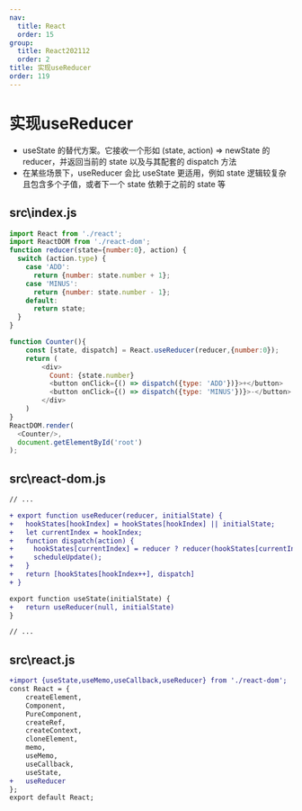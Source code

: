 ```yaml
---
nav:
  title: React
  order: 15
group:
  title: React202112
  order: 2
title: 实现useReducer
order: 119
---
```


# 实现useReducer

- useState 的替代方案。它接收一个形如 (state, action) => newState 的 reducer，并返回当前的 state 以及与其配套的 dispatch 方法
- 在某些场景下，useReducer 会比 useState 更适用，例如 state 逻辑较复杂且包含多个子值，或者下一个 state 依赖于之前的 state 等

## src\index.js

```js
import React from './react';
import ReactDOM from './react-dom';
function reducer(state={number:0}, action) {
  switch (action.type) {
    case 'ADD':
      return {number: state.number + 1};
    case 'MINUS':
      return {number: state.number - 1};
    default:
      return state;
  }
}

function Counter(){
    const [state, dispatch] = React.useReducer(reducer,{number:0});
    return (
        <div>
          Count: {state.number}
          <button onClick={() => dispatch({type: 'ADD'})}>+</button>
          <button onClick={() => dispatch({type: 'MINUS'})}>-</button>
        </div>
    )
}
ReactDOM.render(
  <Counter/>,
  document.getElementById('root')
);
```

## src\react-dom.js

```diff
// ...

+ export function useReducer(reducer, initialState) {
+   hookStates[hookIndex] = hookStates[hookIndex] || initialState;
+   let currentIndex = hookIndex;
+   function dispatch(action) {
+     hookStates[currentIndex] = reducer ? reducer(hookStates[currentIndex], action) : action
+     scheduleUpdate();
+   }
+   return [hookStates[hookIndex++], dispatch]
+ }

export function useState(initialState) {
+   return useReducer(null, initialState)
}

// ...
```

## src\react.js

```diff
+import {useState,useMemo,useCallback,useReducer} from './react-dom';
const React = {
    createElement,
    Component,
    PureComponent,
    createRef,
    createContext,
    cloneElement,
    memo,
    useMemo,
    useCallback,
    useState,
+   useReducer
};
export default React;
```

